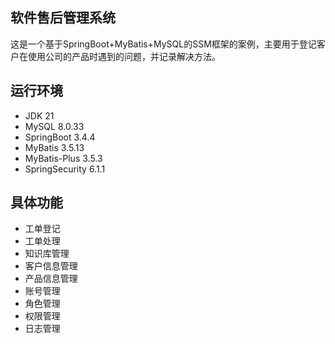 ## 软件售后管理系统
这是一个基于SpringBoot+MyBatis+MySQL的SSM框架的案例，主要用于登记客户在使用公司的产品时遇到的问题，并记录解决方法。
## 运行环境
* JDK 21
* MySQL 8.0.33
* SpringBoot 3.4.4
* MyBatis 3.5.13
* MyBatis-Plus 3.5.3
* SpringSecurity 6.1.1

## 具体功能
* 工单登记
* 工单处理
* 知识库管理
* 客户信息管理
* 产品信息管理
* 账号管理
* 角色管理
* 权限管理
* 日志管理
